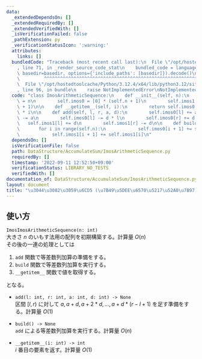 ```yaml
---
data:
  _extendedDependsOn: []
  _extendedRequiredBy: []
  _extendedVerifiedWith: []
  _isVerificationFailed: false
  _pathExtension: py
  _verificationStatusIcon: ':warning:'
  attributes:
    links: []
  bundledCode: "Traceback (most recent call last):\n  File \"/opt/hostedtoolcache/Python/3.12.4/x64/lib/python3.12/site-packages/onlinejudge_verify/documentation/build.py\"\
    , line 71, in _render_source_code_stat\n    bundled_code = language.bundle(stat.path,\
    \ basedir=basedir, options={'include_paths': [basedir]}).decode()\n          \
    \         ^^^^^^^^^^^^^^^^^^^^^^^^^^^^^^^^^^^^^^^^^^^^^^^^^^^^^^^^^^^^^^^^^^^^^^^^^^^^^^^^^\n\
    \  File \"/opt/hostedtoolcache/Python/3.12.4/x64/lib/python3.12/site-packages/onlinejudge_verify/languages/python.py\"\
    , line 96, in bundle\n    raise NotImplementedError\nNotImplementedError\n"
  code: "class ImosArithmeticSequence:\n    def __init__(self, n):\n        self.n\
    \ = n\n        self.imos0 = [0] * (self.n + 1)\n        self.imos1 = [0] * (self.n\
    \ + 1)\n\n    def __getitem__(self, i):\n        return self.imos0[i] + self.imos1[i]\
    \ * i\n\n    def add(self, l, r, a, d):\n        self.imos0[l] += a\n        self.imos0[r]\
    \ -= a\n        self.imos0[l] -= d * l\n        self.imos0[r] += d * l\n     \
    \   self.imos1[l] += d\n        self.imos1[r] -= d\n\n    def build(self):\n \
    \       for i in range(self.n):\n            self.imos0[i + 1] += self.imos0[i]\n\
    \            self.imos1[i + 1] += self.imos1[i]\n"
  dependsOn: []
  isVerificationFile: false
  path: DataStructure/AccumulateSum/ImosArithmeticSequence.py
  requiredBy: []
  timestamp: '2022-09-11 12:52:50+09:00'
  verificationStatus: LIBRARY_NO_TESTS
  verifiedWith: []
documentation_of: DataStructure/AccumulateSum/ImosArithmeticSequence.py
layout: document
title: "\u3044\u3082\u3059\u6CD5 (\u7B49\u5DEE\u6570\u5217\u52A0\u7B97)"
---
```


## 使い方
`ImosImosArithmeticSequence(n: int)`  
大きさ $n$ のいもす法用の配列を初期構築する。計算量 $O(n)$  
その後の一連の処理としては

1. `add` 関数で等差数列加算の準備をする。
2. `build` 関数で等差数列加算を実行する。
3. `__getitem__` 関数で値を取得する。

となる。

- `add(l: int, r: int, a: int, d: int) -> None`  
区間 $[l, r)$ に対して $a, a + d, a + 2 * d, \dots , a + d * (r - l + 1)$ を足す準備をする。計算量 $O(1)$

- `build() -> None`  
`add` による等差数列加算を実行する。計算量 $O(n)$

- `__getitem__(i: int) -> int`  
$i$ 番目の要素を返す。計算量 $O(1)$
